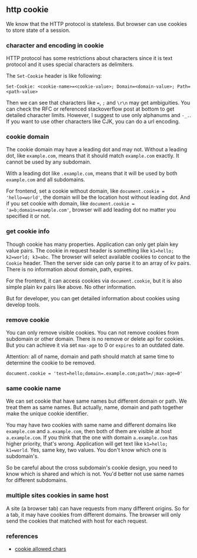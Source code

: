<!---
tags: web, http, cookie
-->

## http cookie
We know that the HTTP protocol is stateless. But browser can use cookies to store state
 of a session.

### character and encoding in cookie
HTTP protocol has some restrictions about characters since it is text protocol and it uses
 special characters as delimiters.

The `Set-Cookie` header is like following:

```
Set-Cookie: <cookie-name>=<cookie-value>; Domain=<domain-value>; Path=<path-value>
```

Then we can see that characters like `=`, `;` and `\r\n` may get ambiguities. You can
 check the RFC or referenced stackoverflow post at bottom to get detailed character
 limits. However, I suggest to use only alphanums and `-_.`. If you want to use other
 characters like CJK, you can do a url encoding.

### cookie domain
The cookie domain may have a leading dot and may not. Without a leading dot, like
 `example.com`, means that it should match `example.com` exactly. It cannot be used
 by any subdomain.

With a leading dot like `.example.com`, means that it will be used by both `example.com`
 and all subdomains.

For frontend, set a cookie without domain, like `document.cookie = 'hello=world'`, the
 domain will be the location host without leading dot. And if you set cookie with domain,
 like `document.cookie = 'a=b;domain=example.com'`, browser will add leading dot no matter
 you specified it or not.

### get cookie info
Though cookie has many properties. Application can only get plain key value pairs.
The cookie in request header is something like `k1=hello; k2=world; k3=abc`. The browser
 will select available cookies to concat to the `Cookie` header. Then the server side
 can only parse it to an array of kv pairs. There is no information about domain, path,
 expires.

For the frontend, it can access cookies via `document.cookie`, but it is also simple
 plain kv pairs like above. No other information.

But for developer, you can get detailed information about cookies using develop tools.

### remove cookie
You can only remove visible cookies. You can not remove cookies from subdomain or other
 domain. There is no remove or delete api for cookies. But you can achieve it via set
 `max-age` to 0 or `expires` to an outdated date.

Attention: all of name, domain and path should match at same time to determine the cookie
 to be removed.

```
document.cookie = 'test=hello;domain=.example.com;path=/;max-age=0'
```

### same cookie name
We can set cookie that have same names but different domain or path. We treat them as
 same names. But actually, name, domain and path together make the unique cookie
 identifier.

You may have two cookies with same name and different domains like `example.com` and
 `a.example.com`, then both of them are visible at host `a.example.com`. If you think
 that the one with domain `a.example.com` has higher priority, that's wrong. Application
 will get text like `k1=hello; k1=world`. Yes, same key, two values. You don't know
 which one is subdomain's.

So be careful about the cross subdomain's cookie design, you need to know which is shared
 and which is not. You'd better not use same names for different subdomains.

### multiple sites cookies in same host
A site (a browser tab) can have requests from many different origins. So for a tab, it
 may have cookies from different domains. The browser will only send the cookies that
 matched with host for each request.

### references
- [cookie allowed chars](https://stackoverflow.com/questions/1969232/what-are-allowed-characters-in-cookies)
